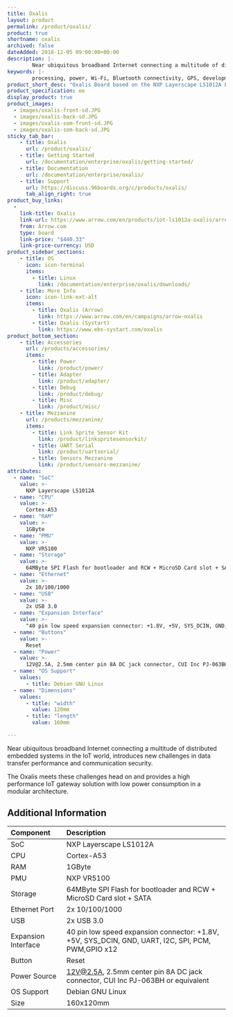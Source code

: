 ```yaml
---
title: Oxalis
layout: product
permalink: /product/oxalis/
product: true
shortname: oxalis
archived: false
dateAdded: 2018-12-05 09:00:00+00:00
description: |-
        Near ubiquitous broadband Internet connecting a multitude of distributed embedded systems in the IoT world, introduces new challenges in data transfer performance and communication security. The Oxalis meets these challenges head on and provides a high performance IoT gateway solution with low power consumption in a modular architecture.
keywords: |-
        processing, power, Wi-Fi, Bluetooth connectivity, GPS, development, board, mid-tier, xilinx, fpga, processor, low cost, Product, Development, Platform, bitmain, sophon, edge, bm1880
product_short_desc: "Oxalis Board based on the NXP Layerscape LS1012A Processor"
product_specification: ee
display_product: true
product_images:
  - images/oxalis-front-sd.JPG
  - images/oxalis-back-sd.JPG
  - images/oxalis-som-front-sd.JPG
  - images/oxalis-som-back-sd.JPG
sticky_tab_bar:
    - title: Oxalis
      url: /product/oxalis/
    - title: Getting Started
      url: /documentation/enterprise/oxalis/getting-started/
    - title: Documentation
      url: /documentation/enterprise/oxalis/
    - title: Support
      url: https://discuss.96boards.org/c/products/oxalis/
      tab_align_right: true
product_buy_links:
  -
    link-title: Oxalis
    link-url: https://www.arrow.com/en/products/iot-ls1012a-oxalis/arrow-development-tools
    from: Arrow.com
    type: board
    link-price: "$440.33"
    link-price-currency: USD
product_sidebar_sections:
    - title: OS
      icon: icon-terminal
      items:
        - title: Linux
          link: /documentation/enterprise/oxalis/downloads/
    - title: More Info
      icon: icon-link-ext-alt
      items:
        - title: Oxalis (Arrow)
          link: https://www.arrow.com/en/campaigns/arrow-oxalis
        - title: Oxalis (Systart)
          link: https://www.ebs-systart.com/oxalis
product_bottom_section:
    - title: Accessories
      url: /products/accessories/
      items:
        - title: Power
          link: /product/power/
        - title: Adapter
          link: /product/adapter/
        - title: Debug
          link: /product/debug/
        - title: Misc
          link: /product/misc/
    - title: Mezzanine
      url: /products/mezzanine/
      items:
        - title: Link Sprite Sensor Kit
          link: /product/linkspritesensorkit/
        - title: UART Serial
          link: /product/uartserial/
        - title: Sensors Mezzanine
          link: /product/sensors-mezzanine/
attributes:
  - name: "SoC"
    value: >-
      NXP Layerscape LS1012A
  - name: "CPU"
    value: >-
      Cortex-A53
  - name: "RAM"
    value: >-
      1GByte
  - name: "PMU"
    value: >-
      NXP VR5100
  - name: "Storage"
    value: >-
      64MByte SPI Flash for bootloader and RCW + MicroSD Card slot + SATA
  - name: "Ethernet"
    value: >-
      2x 10/100/1000
  - name: "USB"
    value: >-
      2x USB 3.0
  - name: "Expansion Interface"
    value: >-
      "40 pin low speed expansion connector: +1.8V, +5V, SYS_DCIN, GND, UART, I2C, SPI, PCM, PWM,GPIO x12"
  - name: "Buttons"
    value: >-
      Reset
  - name: "Power"
    value: >-
      12V@2.5A, 2.5mm center pin 8A DC jack connector, CUI Inc PJ-063BH or equivalent
  - name: "OS Support"
    values:
      - title: Debian GNU Linux
  - name: "Dimensions"
    values:
      - title: "width"
        value: 120mm
      - title: "length"
        value: 160mm

---
```


Near ubiquitous broadband Internet connecting a multitude of distributed embedded systems in the IoT world, introduces new challenges in data transfer performance and communication security.

The Oxalis meets these challenges head on and provides a high performance IoT gateway solution with low power consumption in a modular architecture.

## Additional Information

|   Component          |   Description                                                                                    |
|:---------------------|:-------------------------------------------------------------------------------------------------|
|  SoC                 |   NXP Layerscape LS1012A                                                                         |
|  CPU                 |   Cortex-A53                                                                                     |
|  RAM                 |   1GByte                                                                                         |
|  PMU                 |   NXP VR5100                                                                                     |
|  Storage             |   64MByte SPI Flash for bootloader and RCW + MicroSD Card slot + SATA                            |
|  Ethernet Port       |   2x 10/100/1000                                                                                 |
|  USB                 |   2x USB 3.0                                                                                     |
|  Expansion Interface |   40 pin low speed expansion connector: +1.8V, +5V, SYS_DCIN, GND, UART, I2C, SPI, PCM, PWM,GPIO x12 |
|  Button              |   Reset                                                                                          |
|  Power Source        |   12V@2.5A, 2.5mm center pin 8A DC jack connector, CUI Inc PJ-063BH or equivalent                |
|  OS Support          |   Debian GNU Linux                                                                               |
|  Size                |   160x120mm                                                                                      |
